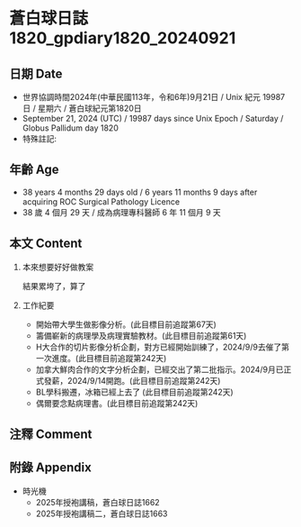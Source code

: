 [_metadata_:encoding]: - "utf-8"
[_metadata_:language]: - "zh-Hant-TW"
[_metadata_:fileformat]: - "markdown"
[_metadata_:MIME_type]: - "text/plain"
[_metadata_:markdown_version]: - "commonmark version 0.30"
[_metadata_:markdown_spec]: - "https://spec.commonmark.org/0.30/"

# 蒼白球日誌1820_gpdiary1820_20240921 #

## 日期 Date ##

* 世界協調時間2024年(中華民國113年，令和6年)9月21日 / Unix 紀元 19987 日 / 星期六 / 蒼白球紀元第1820日
* September 21, 2024 (UTC) / 19987 days since Unix Epoch / Saturday / Globus Pallidum day 1820
* 特殊註記:

## 年齡 Age ##

* 38 years 4 months 29 days old / 6 years 11 months 9 days after acquiring ROC Surgical Pathology Licence
* 38 歲 4 個月 29 天 / 成為病理專科醫師 6 年 11 個月 9 天

## 本文 Content ##

1. 本來想要好好做教案

    結果累垮了，算了

2. 工作紀要

    - 開始帶大學生做影像分析。(此目標目前追蹤第67天)
    - 籌備嶄新的病理學及病理實驗教材。(此目標目前追蹤第61天)
    - H大合作的切片影像分析企劃，對方已經開始訓練了，2024/9/9去催了第一次進度。(此目標目前追蹤第242天)
    - 加拿大鮮肉合作的文字分析企劃，已經交出了第二批指示。2024/9月已正式發薪，2024/9/14開跑。(此目標目前追蹤第242天)
    - BL學科搬遷，冰箱已經上去了 (此目標目前追蹤第242天)
    - 偶爾要念點病理書。(此目標目前追蹤第242天)

## 注釋 Comment ##


## 附錄 Appendix ##

* 時光機
    - 2025年授袍講稿，蒼白球日誌1662
    - 2025年授袍講稿二，蒼白球日誌1663
